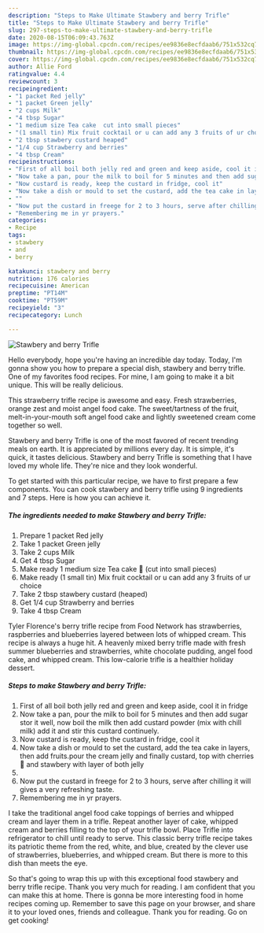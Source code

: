 ```yaml
---
description: "Steps to Make Ultimate Stawbery and berry Trifle"
title: "Steps to Make Ultimate Stawbery and berry Trifle"
slug: 297-steps-to-make-ultimate-stawbery-and-berry-trifle
date: 2020-08-15T06:09:43.763Z
image: https://img-global.cpcdn.com/recipes/ee9836e8ecfdaab6/751x532cq70/stawbery-and-berry-trifle-recipe-main-photo.jpg
thumbnail: https://img-global.cpcdn.com/recipes/ee9836e8ecfdaab6/751x532cq70/stawbery-and-berry-trifle-recipe-main-photo.jpg
cover: https://img-global.cpcdn.com/recipes/ee9836e8ecfdaab6/751x532cq70/stawbery-and-berry-trifle-recipe-main-photo.jpg
author: Allie Ford
ratingvalue: 4.4
reviewcount: 3
recipeingredient:
- "1 packet Red jelly"
- "1 packet Green jelly"
- "2 cups Milk"
- "4 tbsp Sugar"
- "1 medium size Tea cake  cut into small pieces"
- "(1 small tin) Mix fruit cocktail or u can add any 3 fruits of ur choice"
- "2 tbsp stawbery custard heaped"
- "1/4 cup Strawberry and berries"
- "4 tbsp Cream"
recipeinstructions:
- "First of all boil both jelly red and green and keep aside, cool it in fridge"
- "Now take a pan, pour the milk to boil for 5 minutes and then add sugar stor it well, now boil the milk then add custard powder (mix with chill milk) add it and stir this custard continuely."
- "Now custard is ready, keep the custard in fridge, cool it"
- "Now take a dish or mould to set the custard, add the tea cake in layers, then add fruits.pour the cream jelly and finally custard, top with cherries 🍒 and stawbery with layer of both jelly"
- ""
- "Now put the custard in freege for 2 to 3 hours, serve after chilling it will gives a very refreshing taste."
- "Remembering me in yr prayers."
categories:
- Recipe
tags:
- stawbery
- and
- berry

katakunci: stawbery and berry 
nutrition: 176 calories
recipecuisine: American
preptime: "PT14M"
cooktime: "PT59M"
recipeyield: "3"
recipecategory: Lunch

---
```



![Stawbery and berry Trifle](https://img-global.cpcdn.com/recipes/ee9836e8ecfdaab6/751x532cq70/stawbery-and-berry-trifle-recipe-main-photo.jpg)

Hello everybody, hope you're having an incredible day today. Today, I'm gonna show you how to prepare a special dish, stawbery and berry trifle. One of my favorites food recipes. For mine, I am going to make it a bit unique. This will be really delicious.

This strawberry trifle recipe is awesome and easy. Fresh strawberries, orange zest and moist angel food cake. The sweet/tartness of the fruit, melt-in-your-mouth soft angel food cake and lightly sweetened cream come together so well.

Stawbery and berry Trifle is one of the most favored of recent trending meals on earth. It is appreciated by millions every day. It is simple, it's quick, it tastes delicious. Stawbery and berry Trifle is something that I have loved my whole life. They're nice and they look wonderful.


To get started with this particular recipe, we have to first prepare a few components. You can cook stawbery and berry trifle using 9 ingredients and 7 steps. Here is how you can achieve it.

<!--inarticleads1-->

##### The ingredients needed to make Stawbery and berry Trifle:

1. Prepare 1 packet Red jelly
1. Take 1 packet Green jelly
1. Take 2 cups Milk
1. Get 4 tbsp Sugar
1. Make ready 1 medium size Tea cake 🍰 (cut into small pieces)
1. Make ready (1 small tin) Mix fruit cocktail or u can add any 3 fruits of ur choice
1. Take 2 tbsp stawbery custard (heaped)
1. Get 1/4 cup Strawberry and berries
1. Take 4 tbsp Cream


Tyler Florence&#39;s berry trifle recipe from Food Network has strawberries, raspberries and blueberries layered between lots of whipped cream. This recipe is always a huge hit. A heavenly mixed berry trifle made with fresh summer blueberries and strawberries, white chocolate pudding, angel food cake, and whipped cream. This low-calorie trifle is a healthier holiday dessert. 

<!--inarticleads2-->

##### Steps to make Stawbery and berry Trifle:

1. First of all boil both jelly red and green and keep aside, cool it in fridge
1. Now take a pan, pour the milk to boil for 5 minutes and then add sugar stor it well, now boil the milk then add custard powder (mix with chill milk) add it and stir this custard continuely.
1. Now custard is ready, keep the custard in fridge, cool it
1. Now take a dish or mould to set the custard, add the tea cake in layers, then add fruits.pour the cream jelly and finally custard, top with cherries 🍒 and stawbery with layer of both jelly
1. 
1. Now put the custard in freege for 2 to 3 hours, serve after chilling it will gives a very refreshing taste.
1. Remembering me in yr prayers.


I take the traditional angel food cake toppings of berries and whipped cream and layer them in a trifle. Repeat another layer of cake, whipped cream and berries filling to the top of your trifle bowl. Place Trifle into refrigerator to chill until ready to serve. This classic berry trifle recipe takes its patriotic theme from the red, white, and blue, created by the clever use of strawberries, blueberries, and whipped cream. But there is more to this dish than meets the eye. 

So that's going to wrap this up with this exceptional food stawbery and berry trifle recipe. Thank you very much for reading. I am confident that you can make this at home. There is gonna be more interesting food in home recipes coming up. Remember to save this page on your browser, and share it to your loved ones, friends and colleague. Thank you for reading. Go on get cooking!
